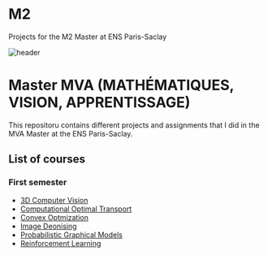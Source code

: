 # M2
Projects for the M2 Master at ENS Paris-Saclay


![header](MVAlogo.svg)
# Master MVA (MATHÉMATIQUES, VISION, APPRENTISSAGE)

This repositoru contains different projects and assignments that I did in the MVA Master at the ENS Paris-Saclay.

## List of courses
### First semester
* [3D Computer Vision](3d-computer-vision)
* [Computational Optimal Transport](computational-optimal-transport)
* [Convex Optmization](convex-optimization)
* [Image Deonising](image-denoising)
* [Probabilistic Graphical Models](probabilistic-graphical-models)
* [Reinforcement Learning](reinforcement-learning)
